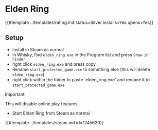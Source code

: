 # Elden Ring
<!-- script:Aliases [] -->

{{#template ../templates/rating.md status=Silver installs=Yes opens=Yes}}

## Setup

- Install in Steam as normal
- In Whisky, find `elden_ring.exe` in the Program list and press `Show in Finder`
- right click `elden_ring.exe` and press copy
- Rename `start_protected_game.exe` to something else (this will delete `elden_ring.exe`)
- right click within the folder to paste 'elden_ring.exe' and rename it to `start_protected_game.exe`

> [!IMPORTANT]
> This will disable online play features

- Start Elden Ring from Steam as normal

{{#template ../templates/steam.md id=1245620}}
